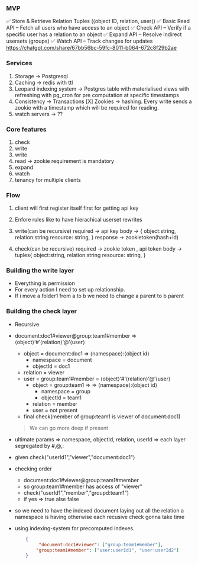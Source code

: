 ### MVP
✅ Store & Retrieve Relation Tuples (⟨object ID, relation, user⟩)
✅ Basic Read API – Fetch all users who have access to an object
✅ Check API – Verify if a specific user has a relation to an object
✅ Expand API – Resolve indirect usersets (groups)
✅ Watch API – Track changes for updates
https://chatgpt.com/share/67bb56bc-59fc-8011-b064-672c8f29b2ae

### Services
1. Storage -> Postgresql
2. Caching -> redis with ttl
3. Leopard indexing system -> Postgres table with materialised views with refreshing with pg_cron for pre computation at specific timestamps
4. Consistency -> Transactions
[X] Zookies -> hashing. Every write sends a zookie with a timestamp which will be required for reading.
6. watch servers -> ??

### Core features
1. check
2. write
2. write
3. read -> zookie requirement is mandatory
4. expand
6. watch
7. tenancy for multiple clients

### Flow
1. client will first register itself  first for getting api key
2. Enfore rules like to have hierachical userset rewrites
3. write(can be recursive)
    required -> api key
    body -> {
        object:string,
        relation:string
        resource: string,
    }
    response -> zookietoken(hash+id)

4. check(can be recursive)
    required -> zookie token , api token
    body -> tuples{
        object:string,
        relation:string
        resource: string,
    }

### Building the write layer
* Everything is permission 
* For every action I need to set up relationship.
* If i move a folder1 from a to b we need to change a parent to b parent

### Building the check layer
* Recursive
* document:doc1#viewer@group:team1#member => ⟨object⟩‘#’⟨relation⟩‘@’⟨user⟩
    * object = document:doc1 => ⟨namespace⟩:⟨object id⟩
        * namespace = document
        * objectId = doc1
    * relation = viewer
    * user = group:team1#member = ⟨object⟩‘#’⟨relation⟩‘@’⟨user⟩
        * object = group:team1 => => ⟨namespace⟩:⟨object id⟩
            * namespace = group
            * objectId = team1
        * relation = member
        * user = not present
    * final check(member of group:team1 is viewer of document:doc1)
    > We can go more deep if present

* ultimate params => namespace, objectId, relation, userId => each layer segregated by #,@,:
* given check("userId1","viewer","document:doc1")
* checking order 
    * document:doc1#viewer@group:team1#member
    * so group:team1#member has access of "viewer"
    * check("userId1","member","groupd:team1")
    * if yes => true alse false

* so we need to have the indexed document laying out all the relation a namespace is having
otherwise each recusive check gonna take time
* using indexing-system for precomputed indexes.
    ```json
        {
             "document:doc1#viewer": ["group:team1#member"],
            "group:team1#member": ["user:userId1", "user:userId2"]
        }
    ```